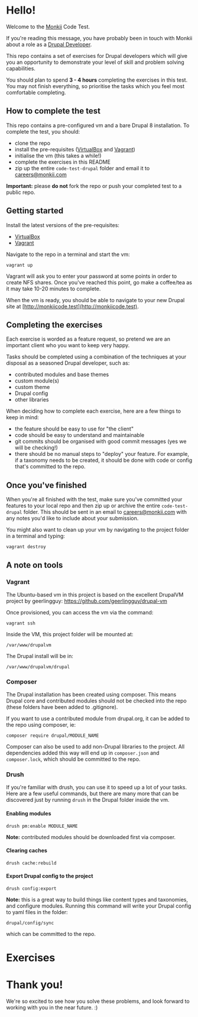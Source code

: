 # Hello!

Welcome to the [Monkii](https://www.monkii.com.au) Code Test.

If you're reading this message, you have probably been in
touch with Monkii about a role as a [Drupal Developer](https://www.monkii.com.au/careers/drupal).

This repo contains a set of exercises for Drupal developers
which will give you an opportunity to demonstrate your
level of skill and problem solving capabilities.

You should plan to spend **3 - 4 hours** completing the
exercises in this test. You may not finish everything, so
prioritise the tasks which you feel most comfortable
completing.

## How to complete the test

This repo contains a pre-configured vm and a bare Drupal 8
installation. To complete the test, you should:

* clone the repo
* install the pre-requisites ([VirtualBox](https://www.virtualbox.org/wiki/Downloads) and [Vagrant](https://www.vagrantup.com/downloads.html))
* initialise the vm (this takes a while!)
* complete the exercises in this README
* zip up the entire `code-test-drupal` folder and email it
to [careers@monkii.com](mailto:careers@monkii.com)

**Important:** please **do not** fork the repo or push your
completed test to a public repo.

## Getting started

Install the latest versions of the pre-requisites:
* [VirtualBox](https://www.virtualbox.org/wiki/Downloads)
* [Vagrant](https://www.vagrantup.com/downloads.html)

Navigate to the repo in a terminal and start the vm:

`vagrant up`

Vagrant will ask you to enter your password at some points
in order to create NFS shares. Once you've reached this
point, go make a coffee/tea as it may take 10-20 minutes to
complete.

When the vm is ready, you should be able to navigate to
your new Drupal site at [http://monkiicode.test](http://monkiicode.test).

## Completing the exercises

Each exercise is worded as a feature request, so pretend
we are an important client who you want to keep very happy.

Tasks should be completed using a combination of the
techniques at your disposal as a seasoned Drupal developer,
such as:
* contributed modules and base themes
* custom module(s)
* custom theme
* Drupal config
* other libraries

When deciding how to complete each exercise, here are a few 
things to keep in mind:
* the feature should be easy to use for "the client"
* code should be easy to understand and maintainable
* git commits should be organised with good commit messages
(yes we will be checking!)
* there should be no manual steps to "deploy" your feature.
For example, if a taxonomy needs to be created, it should
be done with code or config that's committed to the repo.

## Once you've finished

When you're all finished with the test, make sure you've
committed your features to your local repo and then zip up
or archive the entire `code-test-drupal` folder. This should
be sent in an email to [careers@monkii.com](mailto:careers@monkii.com)
with any notes you'd like to include about your submission.

You might also want to clean up your vm by navigating to the
project folder in a terminal and typing:

`vagrant destroy`

## A note on tools

### Vagrant

The Ubuntu-based vm in this project is based on the
excellent DrupalVM project by geerlingguy: https://github.com/geerlingguy/drupal-vm

Once provisioned, you can access the vm via the command:

`vagrant ssh`

Inside the VM, this project folder will be mounted at:

`/var/www/drupalvm`

The Drupal install will be in:

`/var/www/drupalvm/drupal`

### Composer

The Drupal installation has been created using composer. This
means Drupal core and contributed modules should not be
checked into the repo (these folders have been added to
.gitignore).

If you want to use a contributed module from drupal.org, it
can be added to the repo using composer, ie:

`composer require drupal/MODULE_NAME`

Composer can also be used to add non-Drupal libraries to
the project. All dependencies added this way will end up in
`composer.json` and `composer.lock`, which should be
committed to the repo.

### Drush

If you're familiar with drush, you can use it to speed up
a lot of your tasks. Here are a few useful commands, but
there are many more that can be discovered just by running
`drush` in the Drupal folder inside the vm.

#### Enabling modules

`drush pm:enable MODULE_NAME`

**Note:** contributed modules should be downloaded first
via composer.

#### Clearing caches

`drush cache:rebuild`

#### Export Drupal config to the project

`drush config:export`

**Note:** this is a great way to build things like content
types and taxonomies, and configure modules. Running this
command will write your Drupal config to yaml files in the
folder:

`drupal/config/sync`

which
can be committed to the repo.

# Exercises

# Thank you!

We're so excited to see how you solve these problems, and
look forward to working with you in the near future. :)